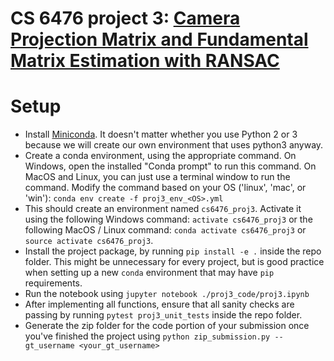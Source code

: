 # CS 6476 project 3: [Camera Projection Matrix and Fundamental Matrix Estimation with RANSAC](https://www.cc.gatech.edu/~hays/compvision/proj3/proj3.pdf)


# Setup
- Install [Miniconda](https://conda.io/miniconda.html). It doesn't matter whether you use Python 2 or 3 because we will create our own environment that uses python3 anyway.
- Create a conda environment, using the appropriate command. On Windows, open the installed "Conda prompt" to run this command. On MacOS and Linux, you can just use a terminal window to run the command. Modify the command based on your OS ('linux', 'mac', or 'win'): `conda env create -f proj3_env_<OS>.yml`
- This should create an environment named `cs6476_proj3`. Activate it using the following Windows command: `activate cs6476_proj3` or the following MacOS / Linux command: `conda activate cs6476_proj3` or `source activate cs6476_proj3`.
- Install the project package, by running `pip install -e .` inside the repo folder. This might be unnecessary for every project, but is good practice when setting up a new `conda` environment that may have `pip` requirements.
- Run the notebook using `jupyter notebook ./proj3_code/proj3.ipynb`
- After implementing all functions, ensure that all sanity checks are passing by running `pytest proj3_unit_tests` inside the repo folder.
- Generate the zip folder for the code portion of your submission once you've finished the project using `python zip_submission.py --gt_username <your_gt_username>`